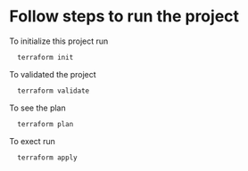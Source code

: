 
# Follow steps to run the project

To initialize this project run

```bash
  terraform init
```
To validated the project

```bash
  terraform validate
```
To see the plan

```bash
  terraform plan
```
To exect run

```bash
  terraform apply
```
